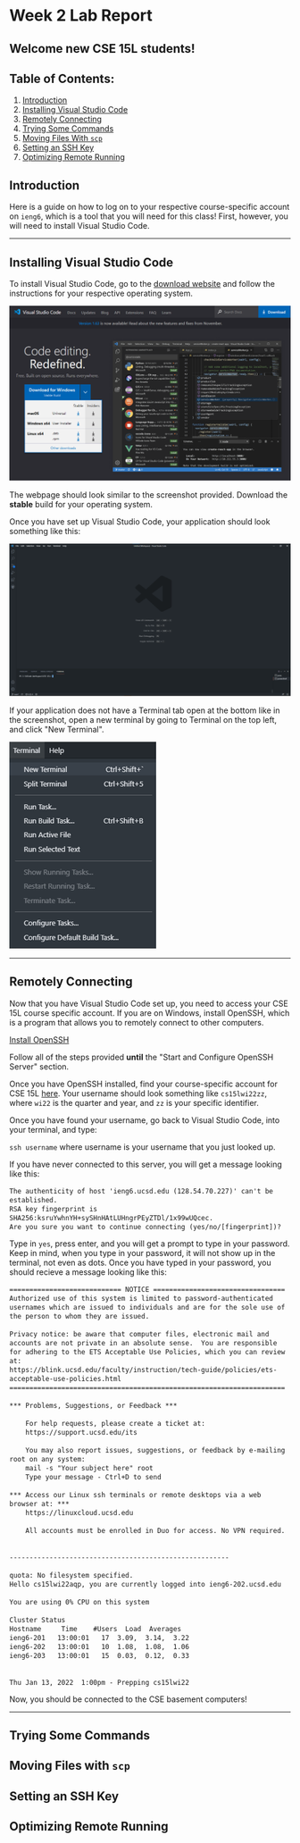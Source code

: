 # Week 2 Lab Report
## Welcome new CSE 15L students!

## Table of Contents:
1. [Introduction](#introduction)
2. [Installing Visual Studio Code](#vscode)
3. [Remotely Connecting](#remote)
4. [Trying Some Commands](#commands)
5. [Moving Files With `scp`](#scp)
6. [Setting an SSH Key](#sshkey)
7. [Optimizing Remote Running](#optimize)

## **Introduction** <a name="introduction"></a>
Here is a guide on how to log on to your respective course-specific account on `ieng6`, which is a tool that you will need for this class! First, however, you will need to install Visual Studio Code.

---
## **Installing Visual Studio Code** <a name="vscode"></a>
To install Visual Studio Code, go to the [download website](https://code.visualstudio.com/) and follow the instructions for your respective operating system.

![Image](screenshots/vscode_download.png)

The webpage should look similar to the screenshot provided. Download the **stable** build for your operating system.

Once you have set up Visual Studio Code, your application should look something like this:

![Image](screenshots/blank_vscode.png)

If your application does not have a Terminal tab open at the bottom like in the screenshot, open a new terminal by going to Terminal on the top left, and click "New Terminal".

![Image](screenshots/terminal.png)

---
## **Remotely Connecting** <a name="remote"></a>
Now that you have Visual Studio Code set up, you need to access your CSE 15L course specific account. If you are on Windows, install OpenSSH, which is a program that allows you to remotely connect to other computers.

[Install OpenSSH](https://docs.microsoft.com/en-us/windows-server/administration/openssh/openssh_install_firstuse)

Follow all of the steps provided **until** the "Start and Configure OpenSSH Server" section.

Once you have OpenSSH installed, find your course-specific account for CSE 15L [here](https://sdacs.ucsd.edu/~icc/index.php). Your username should look something like `cs15lwi22zz`, where `wi22` is the quarter and year, and `zz` is your specific identifier.

Once you have found your username, go back to Visual Studio Code, into your terminal, and type:

`ssh username` where username is your username that you just looked up.

If you have never connected to this server, you will get a message looking like this:

```
The authenticity of host 'ieng6.ucsd.edu (128.54.70.227)' can't be established.
RSA key fingerprint is SHA256:ksruYwhnYH+sySHnHAtLUHngrPEyZTDl/1x99wUQcec.
Are you sure you want to continue connecting (yes/no/[fingerprint])? 
```

Type in `yes`, press enter, and you will get a prompt to type in your password. Keep in mind, when you type in your password, it will not show up in the terminal, not even as dots. Once you have typed in your password, you should recieve a message looking like this:

```
============================ NOTICE =================================
Authorized use of this system is limited to password-authenticated
usernames which are issued to individuals and are for the sole use of
the person to whom they are issued.

Privacy notice: be aware that computer files, electronic mail and
accounts are not private in an absolute sense.  You are responsible
for adhering to the ETS Acceptable Use Policies, which you can review at:
https://blink.ucsd.edu/faculty/instruction/tech-guide/policies/ets-acceptable-use-policies.html
=====================================================================

*** Problems, Suggestions, or Feedback ***

    For help requests, please create a ticket at:
    https://support.ucsd.edu/its

    You may also report issues, suggestions, or feedback by e-mailing root on any system:
    mail -s "Your subject here" root
    Type your message - Ctrl+D to send

*** Access our Linux ssh terminals or remote desktops via a web browser at: ***
    https://linuxcloud.ucsd.edu

    All accounts must be enrolled in Duo for access. No VPN required.


-------------------------------------------------------

quota: No filesystem specified.
Hello cs15lwi22aqp, you are currently logged into ieng6-202.ucsd.edu

You are using 0% CPU on this system

Cluster Status 
Hostname     Time    #Users  Load  Averages  
ieng6-201   13:00:01   17  3.09,  3.14,  3.22
ieng6-202   13:00:01   10  1.08,  1.08,  1.06
ieng6-203   13:00:01   15  0.03,  0.12,  0.33


Thu Jan 13, 2022  1:00pm - Prepping cs15lwi22
```

Now, you should be connected to the CSE basement computers!

---
## **Trying Some Commands** <a name="commands"></a>

## **Moving Files with `scp`** <a name="scp"></a>

## **Setting an SSH Key** <a name="sshkey"></a>

## **Optimizing Remote Running** <a name="optimize"></a>